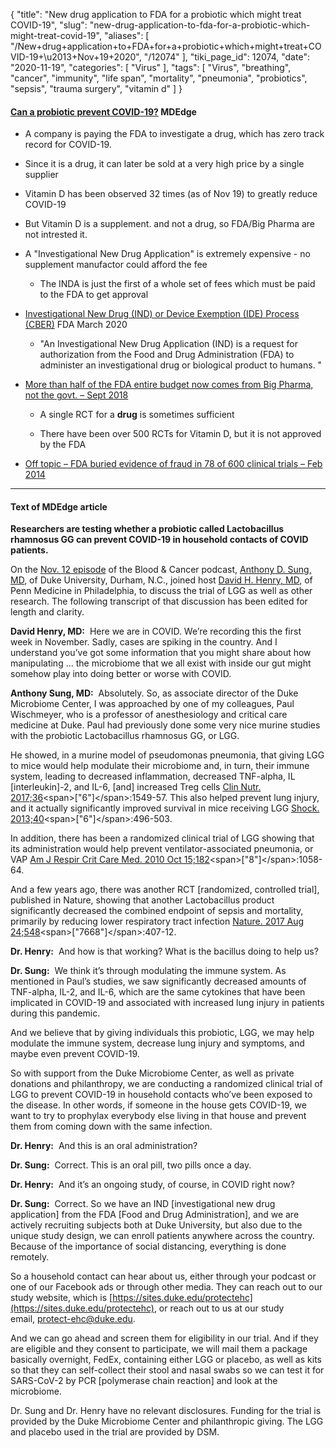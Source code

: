 {
    "title": "New drug application to FDA for a probiotic which might treat COVID-19",
    "slug": "new-drug-application-to-fda-for-a-probiotic-which-might-treat-covid-19",
    "aliases": [
        "/New+drug+application+to+FDA+for+a+probiotic+which+might+treat+COVID-19+\u2013+Nov+19+2020",
        "/12074"
    ],
    "tiki_page_id": 12074,
    "date": "2020-11-19",
    "categories": [
        "Virus"
    ],
    "tags": [
        "Virus",
        "breathing",
        "cancer",
        "immunity",
        "life span",
        "mortality",
        "pneumonia",
        "probiotics",
        "sepsis",
        "trauma surgery",
        "vitamin d"
    ]
}


#### [Can a probiotic prevent COVID-19?](https://www.mdedge.com/hematology-oncology/article/232138/coronavirus-updates/can-probiotic-prevent-covid-19?) MDEdge

* A company is paying the FDA to investigate a drug, which has zero track record for COVID-19.

* Since it is a drug, it can later be sold at a very high price by a single supplier

* Vitamin D has been observed 32 times (as of Nov 19) to greatly reduce COVID-19

* But Vitamin D is a supplement. and not a drug, so FDA/Big Pharma are not intrested it.

* A  "Investigational New Drug Application" is extremely expensive - no supplement manufactor could afford the fee

   * The INDA is just the first of a whole set of fees which must be paid to the FDA to get approval

* [Investigational New Drug (IND) or Device Exemption (IDE) Process (CBER)](https://www.fda.gov/vaccines-blood-biologics/development-approval-process-cber/investigational-new-drug-ind-or-device-exemption-ide-process-cber) FDA March 2020

   * "An Investigational New Drug Application (IND) is a request for authorization from the Food and Drug Administration (FDA) to administer an investigational drug or biological product to humans. "

* [More than half of the FDA entire budget now comes from Big Pharma, not the govt. – Sept 2018](/posts/more-than-half-of-the-fda-entire-budget-now-comes-from-big-pharma-not-the-govt)

   * A single RCT for a  **drug**  is sometimes sufficient

   * There have been over 500 RCTs for Vitamin D, but it is not approved by the FDA

* [Off topic – FDA buried evidence of fraud in 78 of 600 clinical trials – Feb 2014](/posts/off-topic-fda-buried-evidence-of-fraud-in-78-of-600-clinical-trials)

---

#### Text of MDEdge article

 **Researchers are testing whether a probiotic called Lactobacillus rhamnosus GG can prevent COVID-19 in household contacts of COVID patients.** 

On the [Nov. 12 episode](https://www.mdedge.com/podcasts/blood-cancer/post-hsct-care-home-can-maintaining-patients-microbiome-prevent-gvhd-improve) of the Blood & Cancer podcast, [Anthony D. Sung, MD](https://medicine.duke.edu/faculty/anthony-d-sung-md), of Duke University, Durham, N.C., joined host [David H. Henry, MD](https://www.pennmedicine.org/providers/profile/david-henry), of Penn Medicine in Philadelphia, to discuss the trial of LGG as well as other research. The following transcript of that discussion has been edited for length and clarity.

 **David Henry, MD:**  Here we are in COVID. We’re recording this the first week in November. Sadly, cases are spiking in the country. And I understand you’ve got some information that you might share about how manipulating ... the microbiome that we all exist with inside our gut might somehow play into doing better or worse with COVID.

 **Anthony Sung, MD:**  Absolutely. So, as associate director of the Duke Microbiome Center, I was approached by one of my colleagues, Paul Wischmeyer, who is a professor of anesthesiology and critical care medicine at Duke. Paul had previously done some very nice murine studies with the probiotic Lactobacillus rhamnosus GG, or LGG.

He showed, in a murine model of pseudomonas pneumonia, that giving LGG to mice would help modulate their microbiome and, in turn, their immune system, leading to decreased inflammation, decreased TNF-alpha, IL <span>[interleukin]</span>-2, and IL-6, <span>[and]</span> increased Treg cells [Clin Nutr. 2017;36]("https://bit.ly/35lENJZ")<span>["6"]</span>:1549-57. This also helped prevent lung injury, and it actually significantly improved survival in mice receiving LGG [Shock. 2013;40]("https://bit.ly/3khQBRr")<span>["6"]</span>:496-503.

In addition, there has been a randomized clinical trial of LGG showing that its administration would help prevent ventilator-associated pneumonia, or VAP [Am J Respir Crit Care Med. 2010 Oct 15;182]("https://www.atsjournals.org/doi/full/10.1164/rccm.200912-1853OC")<span>["8"]</span>:1058-64.

And a few years ago, there was another RCT <span>[randomized, controlled trial]</span>, published in Nature, showing that another Lactobacillus product significantly decreased the combined endpoint of sepsis and mortality, primarily by reducing lower respiratory tract infection [Nature. 2017 Aug 24;548]("https://www.nature.com/articles/nature23480?foxtrotcallback=true&authorization_code=c919f22d-a393-4f79-9ac1-e60cd1a67aef")<span>["7668"]</span>:407-12.

 **Dr. Henry:**  And how is that working? What is the bacillus doing to help us?

 **Dr. Sung:**  We think it’s through modulating the immune system. As mentioned in Paul’s studies, we saw significantly decreased amounts of TNF-alpha, IL-2, and IL-6, which are the same cytokines that have been implicated in COVID-19 and associated with increased lung injury in patients during this pandemic.

And we believe that by giving individuals this probiotic, LGG, we may help modulate the immune system, decrease lung injury and symptoms, and maybe even prevent COVID-19.

So with support from the Duke Microbiome Center, as well as private donations and philanthropy, we are conducting a randomized clinical trial of LGG to prevent COVID-19 in household contacts who’ve been exposed to the disease. In other words, if someone in the house gets COVID-19, we want to try to prophylax everybody else living in that house and prevent them from coming down with the same infection.

 **Dr. Henry:**  And this is an oral administration?

 **Dr. Sung:**  Correct. This is an oral pill, two pills once a day.

 **Dr. Henry:**  And it’s an ongoing study, of course, in COVID right now?

 **Dr. Sung:**  Correct. So we have an IND <span>[investigational new drug application]</span> from the FDA <span>[Food and Drug Administration]</span>, and we are actively recruiting subjects both at Duke University, but also due to the unique study design, we can enroll patients anywhere across the country. Because of the importance of social distancing, everything is done remotely.

So a household contact can hear about us, either through your podcast or one of our Facebook ads or through other media. They can reach out to our study website, which is [https://sites.duke.edu/protectehc](https://sites.duke.edu/protectehc), or reach out to us at our study email, [protect-ehc@duke.edu](http://duke.edu/).

And we can go ahead and screen them for eligibility in our trial. And if they are eligible and they consent to participate, we will mail them a package basically overnight, FedEx, containing either LGG or placebo, as well as kits so that they can self-collect their stool and nasal swabs so we can test it for SARS-CoV-2 by PCR <span>[polymerase chain reaction]</span> and look at the microbiome.

Dr. Sung and Dr. Henry have no relevant disclosures. Funding for the trial is provided by the Duke Microbiome Center and philanthropic giving. The LGG and placebo used in the trial are provided by DSM.